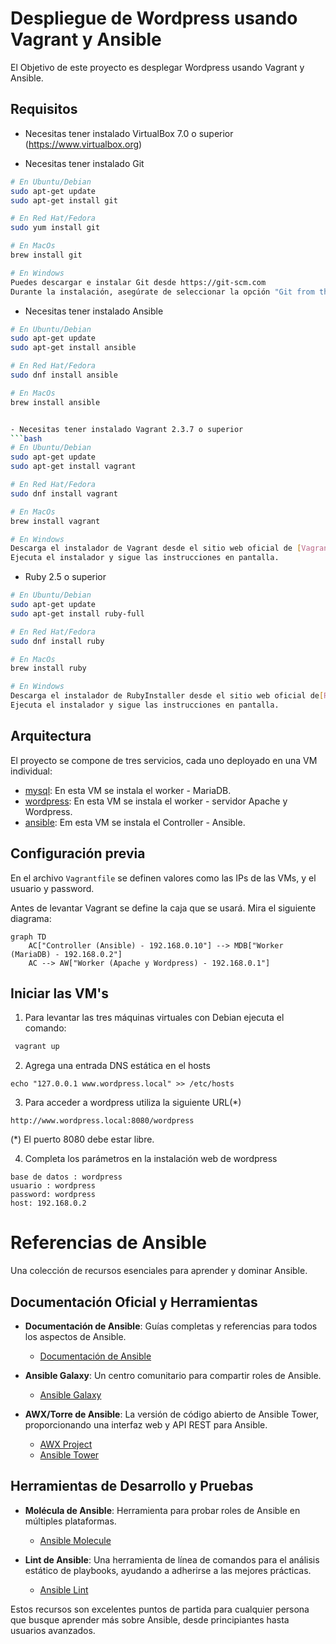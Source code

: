 # Despliegue de Wordpress usando Vagrant y Ansible

El Objetivo de este proyecto es desplegar Wordpress usando Vagrant y Ansible.

## Requisitos

- Necesitas tener instalado VirtualBox 7.0 o superior (https://www.virtualbox.org)

- Necesitas tener instalado Git
```bash
# En Ubuntu/Debian
sudo apt-get update
sudo apt-get install git

# En Red Hat/Fedora
sudo yum install git

# En MacOs
brew install git

# En Windows
Puedes descargar e instalar Git desde https://git-scm.com
Durante la instalación, asegúrate de seleccionar la opción "Git from the command line and also from 3rd-party software".
```

- Necesitas tener instalado Ansible
```bash
# En Ubuntu/Debian
sudo apt-get update
sudo apt-get install ansible

# En Red Hat/Fedora
sudo dnf install ansible

# En MacOs
brew install ansible


- Necesitas tener instalado Vagrant 2.3.7 o superior
```bash
# En Ubuntu/Debian
sudo apt-get update
sudo apt-get install vagrant

# En Red Hat/Fedora
sudo dnf install vagrant

# En MacOs
brew install vagrant

# En Windows
Descarga el instalador de Vagrant desde el sitio web oficial de [Vagrant](https://www.vagrantup.com).
Ejecuta el instalador y sigue las instrucciones en pantalla.
```


- Ruby 2.5 o superior 
```bash
# En Ubuntu/Debian
sudo apt-get update
sudo apt-get install ruby-full

# En Red Hat/Fedora
sudo dnf install ruby

# En MacOs
brew install ruby

# En Windows
Descarga el instalador de RubyInstaller desde el sitio web oficial de[RubyInstaller](https://rubyinstaller.org).
Ejecuta el instalador y sigue las instrucciones en pantalla.
```



## Arquitectura

El proyecto se compone de tres servicios, cada uno deployado en una VM individual:

- [mysql](#): En esta VM se instala el worker - MariaDB.
- [wordpress](#): En esta VM se instala el worker - servidor  Apache y Wordpress.
- [ansible](#): Em esta VM se instala el Controller - Ansible.


## Configuración previa

En el archivo `Vagrantfile` se definen valores como las IPs de las VMs, y el usuario y password.

Antes de levantar Vagrant se define la caja que se usará. Mira el siguiente diagrama:

```mermaid
graph TD
    AC["Controller (Ansible) - 192.168.0.10"] --> MDB["Worker (MariaDB) - 192.168.0.2"]
    AC --> AW["Worker (Apache y Wordpress) - 192.168.0.1"]
```

## Iniciar las VM's

1. Para levantar las tres máquinas virtuales con Debian ejecuta el comando:

```bash
 vagrant up
```

2. Agrega una entrada DNS estática en el hosts 
```
echo "127.0.0.1 www.wordpress.local" >> /etc/hosts
```

3. Para acceder a wordpress utiliza la siguiente URL(*)
```
http://www.wordpress.local:8080/wordpress
```
(*) El puerto 8080 debe estar libre.

4. Completa los parámetros en la instalación web de wordpress
```
base de datos : wordpress
usuario : wordpress
password: wordpress
host: 192.168.0.2
```


# Referencias de Ansible

Una colección de recursos esenciales para aprender y dominar Ansible.

## Documentación Oficial y Herramientas

- **Documentación de Ansible**: Guías completas y referencias para todos los aspectos de Ansible.
  - [Documentación de Ansible](https://docs.ansible.com/ansible/latest/index.html)

- **Ansible Galaxy**: Un centro comunitario para compartir roles de Ansible.
  - [Ansible Galaxy](https://galaxy.ansible.com/)

- **AWX/Torre de Ansible**: La versión de código abierto de Ansible Tower, proporcionando una interfaz web y API REST para Ansible.
  - [AWX Project](https://www.ansible.com/products/awx-project)
  - [Ansible Tower](https://www.ansible.com/products/tower)

## Herramientas de Desarrollo y Pruebas

- **Molécula de Ansible**: Herramienta para probar roles de Ansible en múltiples plataformas.
  - [Ansible Molecule](https://molecule.readthedocs.io/en/latest/)

- **Lint de Ansible**: Una herramienta de línea de comandos para el análisis estático de playbooks, ayudando a adherirse a las mejores prácticas.
  - [Ansible Lint](https://ansible-lint.readthedocs.io/en/latest/)

Estos recursos son excelentes puntos de partida para cualquier persona que busque aprender más sobre Ansible, desde principiantes hasta usuarios avanzados.
